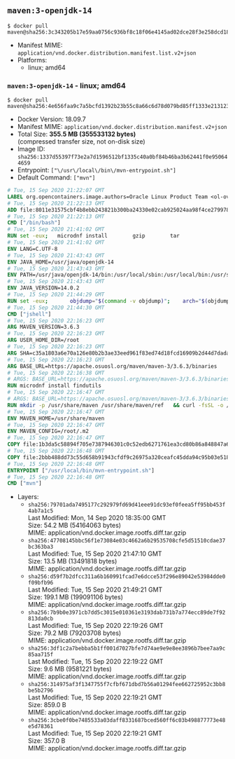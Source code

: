 ## `maven:3-openjdk-14`

```console
$ docker pull maven@sha256:3c343205b17e59aa0756c936bf8c18f06e4145ad02dce28f3e258dcd18cfe8b3
```

-	Manifest MIME: `application/vnd.docker.distribution.manifest.list.v2+json`
-	Platforms:
	-	linux; amd64

### `maven:3-openjdk-14` - linux; amd64

```console
$ docker pull maven@sha256:4e656faa9c7a5bcfd1392b23b55c8a66c6d78d079bd85ff1333e213123a8686c
```

-	Docker Version: 18.09.7
-	Manifest MIME: `application/vnd.docker.distribution.manifest.v2+json`
-	Total Size: **355.5 MB (355533132 bytes)**  
	(compressed transfer size, not on-disk size)
-	Image ID: `sha256:1337d55397f73e2a7d1596512bf1335c40a0bf84b46ba3b62441f0e950644659`
-	Entrypoint: `["\/usr\/local\/bin\/mvn-entrypoint.sh"]`
-	Default Command: `["mvn"]`

```dockerfile
# Tue, 15 Sep 2020 21:22:07 GMT
LABEL org.opencontainers.image.authors=Oracle Linux Product Team <ol-ovm-info_ww@oracle.com> org.opencontainers.image.url=https://github.com/oracle/container-images org.opencontainers.image.source=https://github.com/oracle/container-images/tree/dist-amd64/8-slim org.opencontainers.image.vendor=Oracle America, Inc org.opencontainers.image.title=Oracle Linux 8 (slim) org.opencontainers.image.description=Oracle Linux is an open-source       operating system available under the GNU General Public License (GPLv2) and       is suitable for both general purpose or Oracle workloads.
# Tue, 15 Sep 2020 21:22:13 GMT
ADD file:8011e31575cbf4b8ebb243821b300ba24330e02cab925024aa98f4ce27997846 in / 
# Tue, 15 Sep 2020 21:22:13 GMT
CMD ["/bin/bash"]
# Tue, 15 Sep 2020 21:41:02 GMT
RUN set -eux; 	microdnf install 		gzip 		tar 				binutils 		freetype fontconfig 	; 	microdnf clean all
# Tue, 15 Sep 2020 21:41:02 GMT
ENV LANG=C.UTF-8
# Tue, 15 Sep 2020 21:43:43 GMT
ENV JAVA_HOME=/usr/java/openjdk-14
# Tue, 15 Sep 2020 21:43:43 GMT
ENV PATH=/usr/java/openjdk-14/bin:/usr/local/sbin:/usr/local/bin:/usr/sbin:/usr/bin:/sbin:/bin
# Tue, 15 Sep 2020 21:43:43 GMT
ENV JAVA_VERSION=14.0.2
# Tue, 15 Sep 2020 21:44:29 GMT
RUN set -eux; 		objdump="$(command -v objdump)"; 	arch="$(objdump --file-headers "$objdump" | awk -F '[:,]+[[:space:]]+' '$1 == "architecture" { print $2 }')"; 	case "$arch" in 		amd64 | i386:x86-64) 			downloadUrl=https://download.java.net/java/GA/jdk14.0.2/205943a0976c4ed48cb16f1043c5c647/12/GPL/openjdk-14.0.2_linux-x64_bin.tar.gz; 			downloadSha256=91310200f072045dc6cef2c8c23e7e6387b37c46e9de49623ce0fa461a24623d; 			;; 		*) echo >&2 "error: unsupported architecture: '$arch'"; exit 1 ;; 	esac; 		curl -fL -o openjdk.tgz "$downloadUrl"; 	echo "$downloadSha256 *openjdk.tgz" | sha256sum --strict --check -; 		mkdir -p "$JAVA_HOME"; 	tar --extract 		--file openjdk.tgz 		--directory "$JAVA_HOME" 		--strip-components 1 		--no-same-owner 	; 	rm openjdk.tgz; 		ln -sfT "$JAVA_HOME" /usr/java/default; 	ln -sfT "$JAVA_HOME" /usr/java/latest; 	for bin in "$JAVA_HOME/bin/"*; do 		base="$(basename "$bin")"; 		[ ! -e "/usr/bin/$base" ]; 		alternatives --install "/usr/bin/$base" "$base" "$bin" 20000; 	done; 		java -Xshare:dump; 		rm -rf "$JAVA_HOME/lib/security/cacerts"; 	ln -sT /etc/pki/ca-trust/extracted/java/cacerts "$JAVA_HOME/lib/security/cacerts"; 		fileEncoding="$(echo 'System.out.println(System.getProperty("file.encoding"))' | jshell -s -)"; [ "$fileEncoding" = 'UTF-8' ]; rm -rf ~/.java; 	javac --version; 	java --version
# Tue, 15 Sep 2020 21:44:30 GMT
CMD ["jshell"]
# Tue, 15 Sep 2020 22:16:23 GMT
ARG MAVEN_VERSION=3.6.3
# Tue, 15 Sep 2020 22:16:23 GMT
ARG USER_HOME_DIR=/root
# Tue, 15 Sep 2020 22:16:23 GMT
ARG SHA=c35a1803a6e70a126e80b2b3ae33eed961f83ed74d18fcd16909b2d44d7dada3203f1ffe726c17ef8dcca2dcaa9fca676987befeadc9b9f759967a8cb77181c0
# Tue, 15 Sep 2020 22:16:23 GMT
ARG BASE_URL=https://apache.osuosl.org/maven/maven-3/3.6.3/binaries
# Tue, 15 Sep 2020 22:16:38 GMT
# ARGS: BASE_URL=https://apache.osuosl.org/maven/maven-3/3.6.3/binaries MAVEN_VERSION=3.6.3 SHA=c35a1803a6e70a126e80b2b3ae33eed961f83ed74d18fcd16909b2d44d7dada3203f1ffe726c17ef8dcca2dcaa9fca676987befeadc9b9f759967a8cb77181c0 USER_HOME_DIR=/root
RUN microdnf install findutils
# Tue, 15 Sep 2020 22:16:47 GMT
# ARGS: BASE_URL=https://apache.osuosl.org/maven/maven-3/3.6.3/binaries MAVEN_VERSION=3.6.3 SHA=c35a1803a6e70a126e80b2b3ae33eed961f83ed74d18fcd16909b2d44d7dada3203f1ffe726c17ef8dcca2dcaa9fca676987befeadc9b9f759967a8cb77181c0 USER_HOME_DIR=/root
RUN mkdir -p /usr/share/maven /usr/share/maven/ref   && curl -fsSL -o /tmp/apache-maven.tar.gz ${BASE_URL}/apache-maven-${MAVEN_VERSION}-bin.tar.gz   && echo "${SHA}  /tmp/apache-maven.tar.gz" | sha512sum -c -   && tar -xzf /tmp/apache-maven.tar.gz -C /usr/share/maven --strip-components=1   && rm -f /tmp/apache-maven.tar.gz   && ln -s /usr/share/maven/bin/mvn /usr/bin/mvn
# Tue, 15 Sep 2020 22:16:47 GMT
ENV MAVEN_HOME=/usr/share/maven
# Tue, 15 Sep 2020 22:16:47 GMT
ENV MAVEN_CONFIG=/root/.m2
# Tue, 15 Sep 2020 22:16:47 GMT
COPY file:1b3da5c58894f705e7387946301c0c52edb6271761ea3cd80b86a848847a64cd in /usr/local/bin/mvn-entrypoint.sh 
# Tue, 15 Sep 2020 22:16:48 GMT
COPY file:2bbb488dd73c55d658b91943cfdf9c26975a320ceafc45dda94c95b03e518ad3 in /usr/share/maven/ref/ 
# Tue, 15 Sep 2020 22:16:48 GMT
ENTRYPOINT ["/usr/local/bin/mvn-entrypoint.sh"]
# Tue, 15 Sep 2020 22:16:48 GMT
CMD ["mvn"]
```

-	Layers:
	-	`sha256:79701ada7495177c292979fd69d41eee91dc93ef0feea5ff95bb453f4ab7a1c5`  
		Last Modified: Mon, 14 Sep 2020 18:35:00 GMT  
		Size: 54.2 MB (54164063 bytes)  
		MIME: application/vnd.docker.image.rootfs.diff.tar.gzip
	-	`sha256:47708145bbc56f1e73084e03c4662a6b29535708cfe5d51510cdae37bc363ba3`  
		Last Modified: Tue, 15 Sep 2020 21:47:10 GMT  
		Size: 13.5 MB (13491818 bytes)  
		MIME: application/vnd.docker.image.rootfs.diff.tar.gzip
	-	`sha256:d59f7b2dfcc311a6b160991fcad7e6dcce53f296e89042e53984dde0f09bfb96`  
		Last Modified: Tue, 15 Sep 2020 21:49:21 GMT  
		Size: 199.1 MB (199091106 bytes)  
		MIME: application/vnd.docker.image.rootfs.diff.tar.gzip
	-	`sha256:7b9b0e3971cb7dd5c3015e010361e3193dab731b7a774ecc89de7f92813da0cb`  
		Last Modified: Tue, 15 Sep 2020 22:19:26 GMT  
		Size: 79.2 MB (79203708 bytes)  
		MIME: application/vnd.docker.image.rootfs.diff.tar.gzip
	-	`sha256:3df1c2a7bebba5b1ff001d7027bfe7d74ae9e9e8ee3896b7bee7aa9c85aa715f`  
		Last Modified: Tue, 15 Sep 2020 22:19:22 GMT  
		Size: 9.6 MB (9581221 bytes)  
		MIME: application/vnd.docker.image.rootfs.diff.tar.gzip
	-	`sha256:314975af3f1347755f7cfbf671dbd7b56a01294fee662725952c3bb8be5b2796`  
		Last Modified: Tue, 15 Sep 2020 22:19:21 GMT  
		Size: 859.0 B  
		MIME: application/vnd.docker.image.rootfs.diff.tar.gzip
	-	`sha256:3cbe0f0be7485533a03daff8331687bced560ff6c03b498877773e48e5d78361`  
		Last Modified: Tue, 15 Sep 2020 22:19:21 GMT  
		Size: 357.0 B  
		MIME: application/vnd.docker.image.rootfs.diff.tar.gzip
